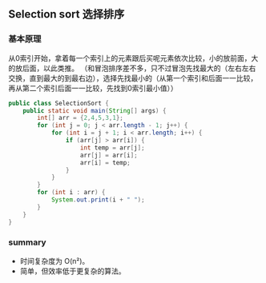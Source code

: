 ## Selection sort 选择排序
### 基本原理
从0索引开始，拿着每一个索引上的元素跟后买呢元素依次比较，小的放前面，大的放后面，以此类推。
（和冒泡排序差不多，只不过冒泡先找最大的（左右左右交换，直到最大的到最右边），选择先找最小的（从第一个索引和后面一一比较，再从第二个索引后面一一比较，先找到0索引最小值））
```java
public class SelectionSort {
    public static void main(String[] args) {
        int[] arr = {2,4,5,3,1};
        for (int j = 0; j < arr.length - 1; j++) {
            for (int i = j + 1; i < arr.length; i++) {
                if (arr[j] > arr[i]) {
                    int temp = arr[j];
                    arr[j] = arr[i];
                    arr[i] = temp;
                }
            }
        }
        for (int i : arr) {
            System.out.print(i + " ");
        }
    }
}
```

### summary
- 时间复杂度为 O(n²)。
- 简单，但效率低于更复杂的算法。